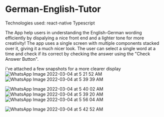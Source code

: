 # German-English-Tutor
Technologies used: react-native Typescript

The App help users in understanding the English-German wording efficiently by dispalying a nice front end and a lighter tone for more creativity! The app uses a single screen with multiple components stacked over it, giving it a much nicer look. The user can select a single word at a time and check if its correct by checking the answer using the "Check Answer Button".

i've attached a few snapshots for a more clearer display
![WhatsApp Image 2022-03-04 at 5 21 52 AM](https://user-images.githubusercontent.com/73986334/156680837-5a785657-4d22-40bf-9430-0fcf21431158.jpeg)
![WhatsApp Image 2022-03-04 at 5 39 39 AM](https://user-images.githubusercontent.com/73986334/156680834-d945417c-1ac1-452a-9a29-dd6a854a32ef.jpeg)

![WhatsApp Image 2022-03-04 at 5 40 02 AM](https://user-images.githubusercontent.com/73986334/156680832-bcd41509-f241-448d-adb4-fa60e36864f5.jpeg)
![WhatsApp Image 2022-03-04 at 5 39 20 AM](https://user-images.githubusercontent.com/73986334/156680836-b420b197-5e77-4df9-a059-cde6abdf9973.jpeg)
![WhatsApp Image 2022-03-04 at 5 56 04 AM](https://user-images.githubusercontent.com/73986334/156680823-4afeb3c2-cc84-406a-94fb-d132908d9ce0.jpeg)

![WhatsApp Image 2022-03-04 at 5 42 52 AM](https://user-images.githubusercontent.com/73986334/156680828-9311e911-b4fa-4c33-a23c-dd3b29ef5646.jpeg)


